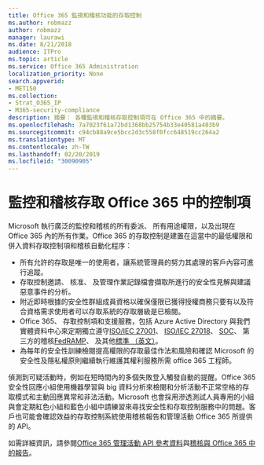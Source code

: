 ```yaml
---
title: Office 365 監視和稽核功能的存取控制
ms.author: robmazz
author: robmazz
manager: laurawi
ms.date: 8/21/2018
audience: ITPro
ms.topic: article
ms.service: Office 365 Administration
localization_priority: None
search.appverid:
- MET150
ms.collection:
- Strat_O365_IP
- M365-security-compliance
description: 摘要： 各種監視和稽核存取控制項可在 Office 365 中的摘要。
ms.openlocfilehash: 7a7023f61a72bd1368bb25754b33e40581a403b9
ms.sourcegitcommit: c94cb88a9ce5bcc2d3c558f0fcc648519cc264a2
ms.translationtype: MT
ms.contentlocale: zh-TW
ms.lasthandoff: 02/20/2019
ms.locfileid: "30090905"
---
```

# <a name="monitoring-and-auditing-access-controls-in-office-365"></a>監控和稽核存取 Office 365 中的控制項

Microsoft 執行廣泛的監控和稽核的所有委派、 所有用途權限，以及出現在 Office 365 內的所有作業。Office 365 的存取控制是建置在這當中的最低權限和併入資料存取控制項和稽核自動化程序：
- 所有允許的存取是唯一的使用者，讓系統管理員的努力其處理的客戶內容可進行追蹤。
- 存取控制邀請、 核准、 及管理作業記錄檔會擷取所進行的安全性見解與建議惡意事件的分析。
- 附近即時根據的安全性群組成員資格以確保僅限已獲得授權商務只要有以及符合資格需求使用者可以存取系統的存取層級是已檢閱。
- Office 365、 存取控制項和支援服務，包括 Azure Active Directory 與我們實體資料中心來定期獨立遵守[ISO/IEC 27001](https://www.microsoft.com/en-us/TrustCenter/Compliance/iso-iec-27001)、 [ISO/IEC 27018](https://www.microsoft.com/en-us/TrustCenter/Compliance/iso-iec-27018)、 [SOC](https://www.microsoft.com/en-us/TrustCenter/Compliance/SOC)、 第三方的稽核[FedRAMP](https://www.microsoft.com/en-us/TrustCenter/Compliance/FedRAMP)、 及其他[標準 （英文）](https://www.microsoft.com/en-us/TrustCenter/Compliance?service=Office#Icons)。
- 為每年的安全性訓練檢閱提高權限的存取最佳作法和風險和確認 Microsoft 的安全性及隱私權原則繼續執行維護其權利服務所需 office 365 工程師。

偵測到可疑活動時，例如在短時間內的多個失敗登入觸發自動的提醒。Office 365 安全性回應小組使用機器學習與 big 資料分析來檢閱和分析活動不正常空格的存取模式和主動回應異常和非法活動。Microsoft 也會採用滲透測試人員專用的小組與會定期紅色小組和藍色小組中請練習來尋找安全性和存取控制服務中的問題。客戶也可能會確認效益的存取控制系統使用稽核報告和管理活動 Office 365 所提供的 API。 

如需詳細資訊，請參閱[Office 365 管理活動 API 參考資料](https://msdn.microsoft.com/en-us/library/office/mt227394.aspx)與[稽核與 Office 365 中的報告](office-365-auditing-and-reporting-overview.md)。
